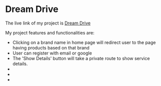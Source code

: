 # Dream Drive

The live link of my project is [Dream Drive](https://dream-drive-5ba8a.web.app/)

My project features and functionalities are:

- Clicking on a brand name in home page will redirect user to the page having products based on that brand
- User can register with email or google
- The 'Show Details' button will take a private route to show service details.
- 
-
-

